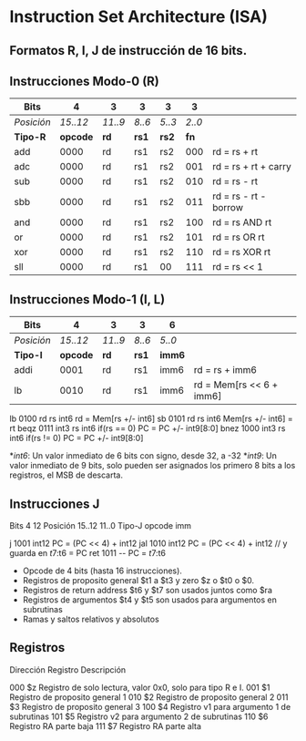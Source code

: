 # Instruction Set Architecture (ISA)

## Formatos R, I, J de instrucción de 16 bits.

## Instrucciones Modo-0 (R)

| Bits       | 4      | 3      | 3      | 3      | 3    |                                   |
|------------|--------|--------|--------|--------|------|-----------------------------------|
| *Posición*| *15..12*| *11..9*| *8..6* | *5..3* | *2..0*|                                   |
| **Tipo-R** | **opcode** | **rd**     | **rs1** | **rs2**    | **fn**   |                    |
| add        | 0000   | rd     | rs1    | rs2    | 000  |   rd = rs + rt                    |
| adc        | 0000   | rd     | rs1    | rs2    | 001  |   rd = rs + rt + carry            | 
| sub        | 0000   | rd     | rs1    | rs2    | 010  |   rd = rs - rt                    |
| sbb        | 0000   | rd     | rs1    | rs2    | 011  |   rd = rs - rt - borrow           |
| and        | 0000   | rd     | rs1    | rs2    | 100  |   rd = rs AND rt                    |                    
| or         | 0000   | rd     | rs1    | rs2    | 101  |   rd = rs OR rt                    |
| xor        | 0000   | rd     | rs1    | rs2    | 110  |   rd = rs XOR rt                    |
| sll        | 0000   | rd     | rs1    | 00     | 111  |   rd = rs << 1                    |


## Instrucciones Modo-1 (I, L)

| Bits       | 4      | 3      | 3      | 6      |                                   |
|------------|--------|--------|--------|--------|-----------------------------------|
| *Posición* |*15..12*| *11..9*| *8..6* | *5..0* |                                   |
| **Tipo-I** | **opcode** | **rd** | **rs1** | **imm6** |                            |
| addi       | 0001   | rd     | rs1    | imm6   | rd = rs + imm6                    |
| lb         | 0010   | rd     | rs1    | imm6   | rd = Mem\[rs << 6 + imm6\]          |

lb          0100    rd      rs      int6    rd = Mem[rs +/- int6]
sb          0101    rd      rs      int6    Mem[rs +/- int6] = rt
beqz        0111    int3    rs      int6    if(rs == 0) PC = PC +/- int9[8:0]
bnez        1000    int3    rs      int6    if(rs != 0) PC = PC +/- int9[8:0]

**int6*: Un valor inmediato de 6 bits con signo, desde 32, a -32
**int9*: Un valor inmediato de 9 bits, solo pueden ser asignados los primero 8 bits
a los registros, el MSB de descarta.


## Instrucciones J

Bits        4       12
Posición    15..12  11..0
Tipo-J      opcode  imm

j           1001    int12   PC = (PC << 4) + int12
jal         1010    int12   PC = (PC << 4) + int12 // y guarda en $t7:$t6 = PC
ret         1011    --      PC = $t7:$t6


- Opcode de 4 bits (hasta 16 instrucciones).
- Registros de proposito general $t1 a $t3 y zero $z o $t0 o $0.
- Registros de return address $t6 y $t7 son usados juntos como $ra
- Registros de argumentos $t4 y $t5 son usados para argumentos en subrutinas
- Ramas y saltos relativos y absolutos



## Registros

Dirección   Registro  Descripción

000         $z        Registro de solo lectura, valor 0x0, solo para tipo R e I.
001         $1        Registro de proposito general 1
010         $2        Registro de proposito general 2
011         $3        Registro de proposito general 3
100         $4        Registro v1 para argumento 1 de subrutinas
101         $5        Registro v2 para argumento 2 de subrutinas
110         $6        Registro RA parte baja
111         $7        Registro RA parte alta

